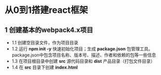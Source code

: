 # 从0到1搭建react框架
## 1 创建基本的webpack4.x项目
* 1.1 创建空目录文件，作为项目目录
* 1.2 运行 **npm init -y** 快速初始化项目；生成 **package.json** 包管理工具。package.json中包含项目名称、版本号、描述、作者和依赖的包等一些信息
* 1.3 在项目根目录中创建 **src** 源代码目录和 **dist** 产品目录（打包文件目录）
* 1.4 在 **src** 目录下创建 **index.html**
